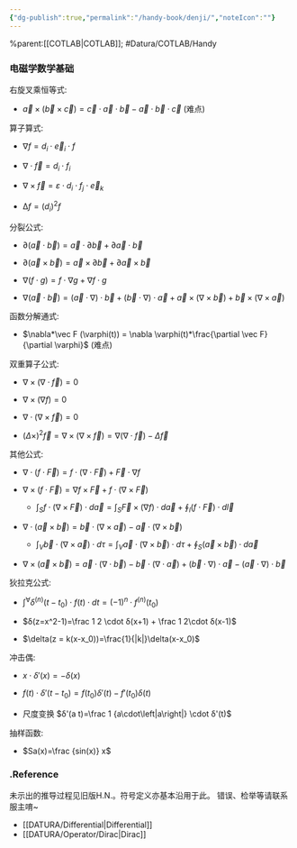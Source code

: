 ```yaml
---
{"dg-publish":true,"permalink":"/handy-book/denji/","noteIcon":""}
---
```


%parent:[[COTLAB\|COTLAB]]; #Datura/COTLAB/Handy 

### 电磁学数学基础

右旋叉乘恒等式:

- $\vec a \times (\vec b \times \vec c) = \vec c \cdot \vec a \cdot \vec b - \vec a \cdot \vec b \cdot \vec c$ (难点)

算子算式:

- $\nabla f = d_i \cdot \vec e_i \cdot f$

- $\nabla \cdot \vec f = d_i \cdot f_i$

- $\nabla \times \vec f = ε \cdot d_i \cdot f_j \cdot \vec e_k$

- $∆f = (d_i)^2 f$

分裂公式:

- $\partial(\vec a \cdot \vec b) = \vec a \cdot \partial \vec b + \partial \vec a \cdot \vec b$

- $\partial(\vec a \times \vec b) = \vec a \times \partial \vec b + \partial \vec a \times \vec b$

- $\nabla(f \cdot g) = f \cdot \nabla g + \nabla f \cdot g$

- $\nabla(\vec a \cdot \vec b) = (\vec a \cdot \nabla)\cdot \vec b + (\vec b \cdot \nabla)\cdot \vec a + \vec a \times(\nabla\times\vec b) + \vec b \times(\nabla\times\vec a)$

函数分解通式:

- $\nabla*\vec F (\varphi(t)) = \nabla \varphi(t)*\frac{\partial \vec F}{\partial \varphi}$ (难点)

双重算子公式:

- $\nabla \times(\nabla \cdot \vec f) = 0$

- $\nabla \times(\nabla f) = 0$

- $\nabla \cdot(\nabla \times \vec f) = 0$

- $(\Delta\times)^2\vec f = \nabla \times(\nabla \times \vec f) = \nabla(\nabla\cdot\vec f)-\Delta\vec f$

其他公式:

- $\nabla\cdot(f \cdot\vec F) = f \cdot(\nabla\cdot\vec F) + \vec F\cdot\nabla f$

- $\nabla\times(f \cdot\vec F) = \nabla f \times\vec{F} + f\cdot(\nabla\times\vec{F})$
	- $\int_S{f\cdot(\nabla\times\vec{F})\cdot d\vec a}=\int_S{\vec{F}\times(\nabla f)\cdot d\vec a}+\oint_l{(f \cdot\vec F)\cdot d\vec l}$

- $\nabla\cdot(\vec a \times\vec b) = \vec b \cdot(\nabla\times\vec a) - \vec a\cdot(\nabla\times\vec b)$
	- $\int_V{\vec b \cdot(\nabla\times\vec a)\cdot d\tau}=\int_V{\vec a\cdot(\nabla\times\vec b)\cdot d\tau}+\oint_S{(\vec a \times\vec b)\cdot d\vec a}$

- $\nabla\times(\vec a \times\vec b) = \vec a \cdot(\nabla\cdot\vec b) - \vec b\cdot(\nabla\cdot\vec a)+ (\vec b \cdot\nabla)\cdot\vec a - (\vec a \cdot\nabla)\cdot\vec b$

狄拉克公式:

- $\int^\forall δ^{(n)}(t-t_0) \cdot f(t) \cdot dt = (-1)^n \cdot f^{(n)}(t_0)$

- $δ(z=x^2-1)=\frac 1 2 \cdot δ(x+1) + \frac 1 2\cdot δ(x-1)$

- $\delta(z = k(x-x_0))=\frac{1}{|k|}\delta(x-x_0)$

冲击偶:

- $x \cdot δ'(x) = -δ(x)$

- $f(t) \cdot δ'(t-t_0) = f(t_0)δ'(t) - f'(t_0)δ(t)$

- 尺度变换 $δ'(a t)=\frac 1 {a\cdot\left|a\right|} \cdot δ'(t)$

抽样函数:

- $Sa(x)=\frac {sin(x)} x$

### .Reference
未示出的推导过程见旧版H.N.。符号定义亦基本沿用于此。
错误、检举等请联系服主唷~
- [[DATURA/Differential\|Differential]]
- [[DATURA/Operator/Dirac\|Dirac]]




